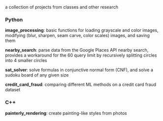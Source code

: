 a collection of projects from classes and other research

### Python 

**image_processing**: basic functions for loading grayscale and color images, modifying (blur, sharpen, seam carve, color scales) images, and saving them

**nearby_search**: parse data from the Google Places API nearby search, provides a workaround for the 60 query limit by recursively splitting circles into 4 smaller circles

**sat_solver**: solve formulas in conjunctive normal form (CNF), and solve a sudoku board of any given size

**credit_card_fraud**: comparing different ML methods on a credit card fraud dataset

### C++

**painterly_rendering**: create painting-like styles from photos
